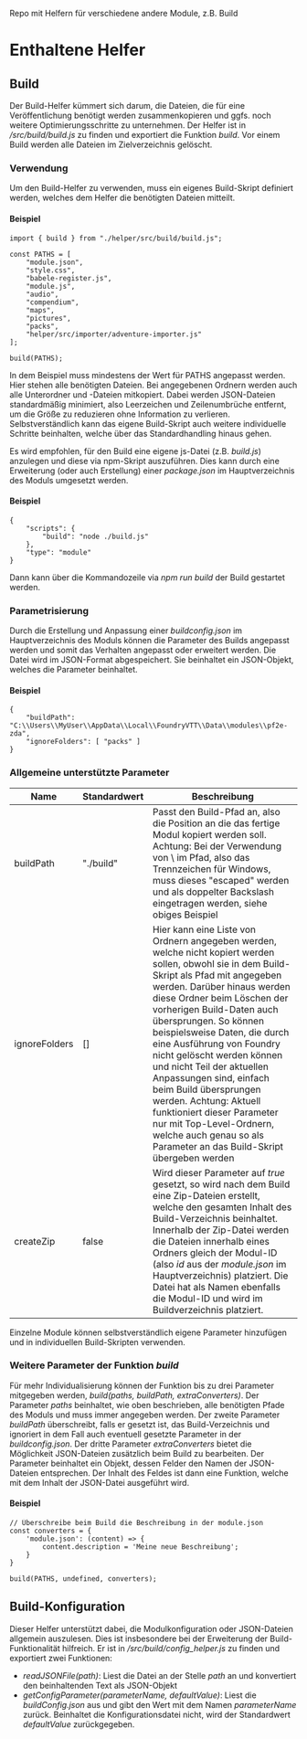 Repo mit Helfern für verschiedene andere Module, z.B. Build

# Enthaltene Helfer

## Build

Der Build-Helfer kümmert sich darum, die Dateien, die für eine Veröffentlichung benötigt werden zusammenkopieren und ggfs. noch weitere Optimierungsschritte zu unternehmen. Der Helfer ist in _/src/build/build.js_ zu finden und exportiert die Funktion _build_. Vor einem Build werden alle Dateien im Zielverzeichnis gelöscht.

### Verwendung

Um den Build-Helfer zu verwenden, muss ein eigenes Build-Skript definiert werden, welches dem Helfer die benötigten Dateien mitteilt.

#### Beispiel
````
import { build } from "./helper/src/build/build.js";

const PATHS = [
    "module.json",
    "style.css",
    "babele-register.js",
    "module.js",
    "audio",
    "compendium",
    "maps",
    "pictures",
    "packs",
    "helper/src/importer/adventure-importer.js"
];

build(PATHS);
````
In dem Beispiel muss mindestens der Wert für PATHS angepasst werden. Hier stehen alle benötigten Dateien. Bei angegebenen Ordnern werden auch alle Unterordner und -Dateien mitkopiert. Dabei werden JSON-Dateien standardmäßig minimiert, also Leerzeichen und Zeilenumbrüche entfernt, um die Größe zu reduzieren ohne Information zu verlieren. Selbstverständlich kann das eigene Build-Skript auch weitere individuelle Schritte beinhalten, welche über das Standardhandling hinaus gehen.

Es wird empfohlen, für den Build eine eigene js-Datei (z.B. _build.js_) anzulegen und diese via npm-Skript auszuführen. Dies kann durch eine Erweiterung (oder auch Erstellung) einer _package.json_ im Hauptverzeichnis des Moduls umgesetzt werden.
#### Beispiel
````
{
    "scripts": {
        "build": "node ./build.js"
    },
    "type": "module"
}
````

Dann kann über die Kommandozeile via _npm run build_ der Build gestartet werden.

### Parametrisierung
Durch die Erstellung und Anpassung einer _buildconfig.json_ im Hauptverzeichnis des Moduls können die Parameter des Builds angepasst werden und somit das Verhalten angepasst oder erweitert werden. Die Datei wird im JSON-Format abgespeichert. Sie beinhaltet ein JSON-Objekt, welches die Parameter beinhaltet.

#### Beispiel
````
{
    "buildPath": "C:\\Users\\MyUser\\AppData\\Local\\FoundryVTT\\Data\\modules\\pf2e-zda",
    "ignoreFolders": [ "packs" ]
}
````

### Allgemeine unterstützte Parameter

Name          | Standardwert | Beschreibung
------------- | ------------ | -----------------
buildPath     | "./build"    | Passt den Build-Pfad an, also die Position an die das fertige Modul kopiert werden soll. Achtung: Bei der Verwendung von \ im Pfad, also das Trennzeichen für Windows, muss dieses "escaped" werden und als doppelter Backslash eingetragen werden, siehe obiges Beispiel
ignoreFolders | []           | Hier kann eine Liste von Ordnern angegeben werden, welche nicht kopiert werden sollen, obwohl sie in dem Build-Skript als Pfad mit angegeben werden. Darüber hinaus werden diese Ordner beim Löschen der vorherigen Build-Daten auch übersprungen. So können beispielsweise Daten, die durch eine Ausführung von Foundry nicht gelöscht werden können und nicht Teil der aktuellen Anpassungen sind, einfach beim Build übersprungen werden. Achtung: Aktuell funktioniert dieser Parameter nur mit Top-Level-Ordnern, welche auch genau so als Parameter an das Build-Skript übergeben werden
createZip     | false        | Wird dieser Parameter auf _true_ gesetzt, so wird nach dem Build eine Zip-Dateien erstellt, welche den gesamten Inhalt des Build-Verzeichnis beinhaltet. Innerhalb der Zip-Datei werden die Dateien innerhalb eines Ordners gleich der Modul-ID (also _id_ aus der _module.json_ im Hauptverzeichnis) platziert. Die Datei hat als Namen ebenfalls die Modul-ID und wird im Buildverzeichnis platziert.

Einzelne Module können selbstverständlich eigene Parameter hinzufügen und in individuellen Build-Skripten verwenden.

### Weitere Parameter der Funktion _build_

Für mehr Individualisierung können der Funktion bis zu drei Parameter mitgegeben werden, _build(paths, buildPath, extraConverters)_. Der Parameter _paths_ beinhaltet, wie oben beschrieben, alle benötigten Pfade des Moduls und muss immer angegeben werden. Der zweite Parameter _buildPath_ überschreibt, falls er gesetzt ist, das Build-Verzeichnis und ignoriert in dem Fall auch eventuell gesetzte Parameter in der _buildconfig.json_. Der dritte Parameter _extraConverters_ bietet die Möglichkeit JSON-Dateien zusätzlich beim Build zu bearbeiten. Der Parameter beinhaltet ein Objekt, dessen Felder den Namen der JSON-Dateien entsprechen. Der Inhalt des Feldes ist dann eine Funktion, welche mit dem Inhalt der JSON-Datei ausgeführt wird.

#### Beispiel
````
// Überschreibe beim Build die Beschreibung in der module.json
const converters = {
    'module.json': (content) => {
        content.description = 'Meine neue Beschreibung';
    }
}

build(PATHS, undefined, converters);
````

## Build-Konfiguration

Dieser Helfer unterstützt dabei, die Modulkonfiguration oder JSON-Dateien allgemein auszulesen. Dies ist insbesondere bei der Erweiterung der Build-Funktionalität hilfreich. Er ist in _/src/build/config\_helper.js_ zu finden und exportiert zwei Funktionen:

- _readJSONFile(path)_: Liest die Datei an der Stelle _path_ an und konvertiert den beinhaltenden Text als JSON-Objekt
- _getConfigParameter(parameterName, defaultValue)_: Liest die _buildConfig.json_ aus und gibt den Wert mit dem Namen _parameterName_ zurück. Beinhaltet die Konfigurationsdatei nicht, wird der Standardwert _defaultValue_ zurückgegeben.